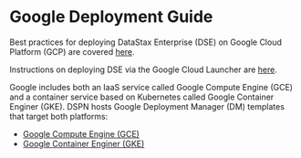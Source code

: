 # Google Deployment Guide

Best practices for deploying DataStax Enterprise (DSE) on Google Cloud Platform (GCP) are covered [here](./bestpractices.md).

Instructions on deploying DSE via the Google Cloud Launcher are [here](./cloudlauncher.md).

Google includes both an IaaS service called Google Compute Engine (GCE) and a container service based on Kubernetes called Google Container Enginer (GKE).  DSPN hosts Google Deployment Manager (DM) templates that target both platforms:
* [Google Compute Engine (GCE)](https://github.com/DSPN/google-compute-engine-dse)
* [Google Container Enginer (GKE)](https://github.com/DSPN/google-container-engine-dse)
